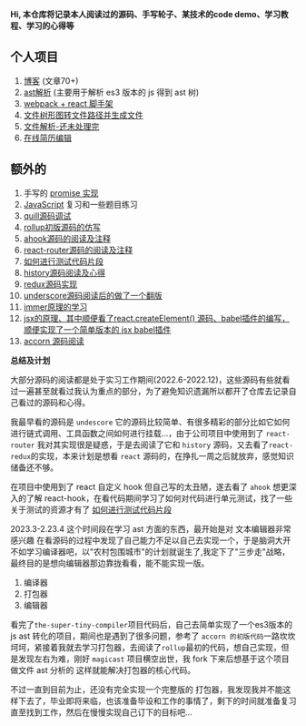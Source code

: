 **Hi, 本仓库将记录本人阅读过的源码、手写轮子、某技术的code demo、学习教程、学习的心得等**

## 个人项目
1. [博客](https://github.com/xiaochengzi6/Blog) (文章70+)
2. [ast解析](https://github.com/xiaochengzi6/simple-ast) (主要用于解析 es3 版本的 js 得到 ast 树)
3. [webpack + react 脚手架](https://github.com/xiaochengzi6/Rx-pack)
4. [文件树形图转文件路径并生成文件](https://github.com/xiaochengzi6/rx-file)
5. [文件解析-还未处理完](https://github.com/xiaochengzi6/file-analyse)
6. [在线简历编辑](https://github.com/xiaochengzi6/resume)

## 额外的
1. 手写的 [promise 实现](https://github.com/xiaochengzi6/Promise)
2. [JavaScript](https://github.com/xiaochengzi6/javascript-demo) 复习和一些题目练习
3. [quill源码调试](https://github.com/xiaochengzi6/quill-scource-code)
4. [rollup初版源码的仿写](https://github.com/xiaochengzi6/pack)
5. [ahook源码的阅读及注释](https://github.com/xiaochengzi6/rx-hook)
6. [react-router源码的阅读及注释](https://github.com/xiaochengzi6/mini-react-router)
7. [如何进行测试代码片段](https://github.com/xiaochengzi6/react-test-learn)
8. [history源码阅读及心得](https://github.com/xiaochengzi6/history)
9. [redux源码实现](https://github.com/xiaochengzi6/react-redux-demo)
10. [underscore源码阅读后的做了一个翻版](https://github.com/xiaochengzi6/rx-utils)
11. [immer原理的学习](https://github.com/xiaochengzi6/immer-tiny)
12. [jsx的原理、其中顺便看了react.createElement() 源码、babel插件的编写，顺便实现了一个简单版本的 jsx babel插件](https://github.com/xiaochengzi6/jsx)
13. [accorn 源码阅读](https://github.com/xiaochengzi6/rx-acorn)

**总结及计划**

大部分源码的阅读都是处于实习工作期间(2022.6-2022.12)，这些源码有些就看过一遍甚至就看过我认为重点的部分，为了避免知识遗漏所以都开了仓库去记录自己看过的源码和心得。

我最早看的源码是 `undescore` 它的源码比较简单、有很多精彩的部分比如它如何进行链式调用、工具函数之间如何进行挂载...，由于公司项目中使用到了 `react-router` 我对其实现很是疑惑，于是去阅读了它和 `history` 源码，又去看了`react-redux`的实现，本来计划是想看 `react` 源码的，在挣扎一周之后就放弃，感觉知识储备还不够。

在项目中使用到了 react 自定义 hook 但自己写的太丑陋，遂去看了 `ahook` 想更深入的了解 react-hook，在看代码期间学习了如何对代码进行单元测试，找了一些关于测试的资源才有了 [如何进行测试代码片段](https://github.com/xiaochengzi6/react-test-learn) 

2023.3-2.23.4 这个时间段在学习 ast 方面的东西，最开始是对 文本编辑器非常感兴趣 在看源码的过程中发现了自己能力不足以自己去实现一个，于是脑洞大开不如学习编译器吧，以"农村包围城市"的计划就诞生了,我定下了"三步走"战略，最终目的是想向编辑器那边靠拢看看，能不能实现一版。 

1. 编译器
2. 打包器
3. 编辑器


看完了`the-super-tiny-compiler`项目代码后，自己去简单实现了一个es3版本的 js ast 转化的项目，期间也是遇到了很多问题，参考了 `accorn 的初版代码`一路坎坎坷坷，紧接着我就去学习打包器，去阅读了`rollup`最初的代码，想自己实现，但是发现左右为难，刚好 `magicast` 项目横空出世，我 fork 下来后想基于这个项目做文件 ast 分析的 这样就能解决打包器的核心代码。

不过一直到目前为止，还没有完全实现一个完整版的 打包器，我发现我并不能这样下去了，毕业即将来临，也该准备毕设和工作的事情了，剩下的时间就准备复习直至找到工作，然后在慢慢实现自己订下的目标吧...
